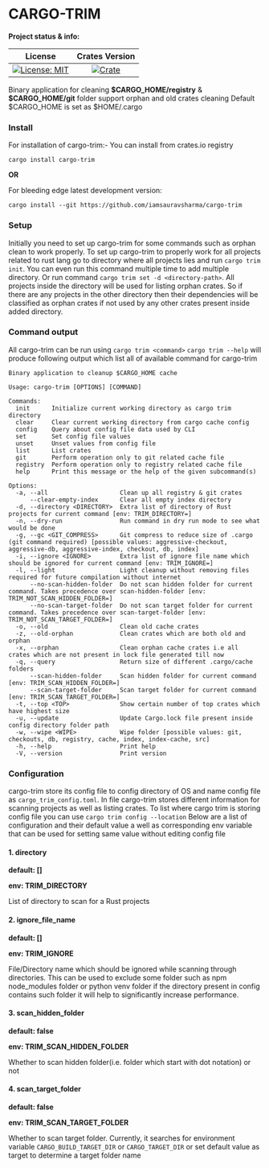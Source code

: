 # CARGO-TRIM

**Project status & info:**

|                    License                     |              Crates Version               |
| :--------------------------------------------: | :---------------------------------------: |
| [![License: MIT][license_badge]][license_link] | [![Crate][cratesio_badge]][cratesio_link] |

Binary application for cleaning **\$CARGO_HOME/registry** & **\$CARGO_HOME/git** folder support orphan and old crates cleaning
Default \$CARGO_HOME is set as \$HOME/.cargo

### Install

For installation of cargo-trim:-
You can install from crates.io registry

```
cargo install cargo-trim
```

**OR**

For bleeding edge latest development version:

```
cargo install --git https://github.com/iamsauravsharma/cargo-trim
```

### Setup

Initially you need to set up cargo-trim for some commands such as orphan clean to work properly.
To set up cargo-trim to properly work for all projects related to rust lang go to directory where all projects lies and run
`cargo trim init`. You can even run this command multiple time to add multiple directory.
Or run command `cargo trim set -d <directory-path>`. All projects inside the directory will be used for listing orphan crates. So
if there are any projects in the other directory then their dependencies will be classified as orphan crates if not used by any
other crates present inside added directory.

### Command output

All cargo-trim can be run using `cargo trim <command>`
`cargo trim --help` will produce following output which list all of available command for cargo-trim

```
Binary application to cleanup $CARGO_HOME cache

Usage: cargo-trim [OPTIONS] [COMMAND]

Commands:
  init      Initialize current working directory as cargo trim directory
  clear     Clear current working directory from cargo cache config
  config    Query about config file data used by CLI
  set       Set config file values
  unset     Unset values from config file
  list      List crates
  git       Perform operation only to git related cache file
  registry  Perform operation only to registry related cache file
  help      Print this message or the help of the given subcommand(s)

Options:
  -a, --all                    Clean up all registry & git crates
      --clear-empty-index      Clear all empty index directory
  -d, --directory <DIRECTORY>  Extra list of directory of Rust projects for current command [env: TRIM_DIRECTORY=]
  -n, --dry-run                Run command in dry run mode to see what would be done
  -g, --gc <GIT_COMPRESS>      Git compress to reduce size of .cargo (git command required) [possible values: aggressive-checkout, aggressive-db, aggressive-index, checkout, db, index]
  -i, --ignore <IGNORE>        Extra list of ignore file name which should be ignored for current command [env: TRIM_IGNORE=]
  -l, --light                  Light cleanup without removing files required for future compilation without internet
      --no-scan-hidden-folder  Do not scan hidden folder for current command. Takes precedence over scan-hidden-folder [env: TRIM_NOT_SCAN_HIDDEN_FOLDER=]
      --no-scan-target-folder  Do not scan target folder for current command. Takes precedence over scan-target-folder [env: TRIM_NOT_SCAN_TARGET_FOLDER=]
  -o, --old                    Clean old cache crates
  -z, --old-orphan             Clean crates which are both old and orphan
  -x, --orphan                 Clean orphan cache crates i.e all crates which are not present in lock file generated till now
  -q, --query                  Return size of different .cargo/cache folders
      --scan-hidden-folder     Scan hidden folder for current command [env: TRIM_SCAN_HIDDEN_FOLDER=]
      --scan-target-folder     Scan target folder for current command [env: TRIM_SCAN_TARGET_FOLDER=]
  -t, --top <TOP>              Show certain number of top crates which have highest size
  -u, --update                 Update Cargo.lock file present inside config directory folder path
  -w, --wipe <WIPE>            Wipe folder [possible values: git, checkouts, db, registry, cache, index, index-cache, src]
  -h, --help                   Print help
  -V, --version                Print version
```

### Configuration

cargo-trim store its config file to config directory of OS and name config file as `cargo_trim_config.toml`.
In file cargo-trim stores different information for scanning projects as well as listing crates.
To list where cargo trim is storing config file you can use `cargo trim config --location`
Below are a list of configuration and their default value a well as corresponding env variable that can be used for setting
same value without editing config file

#### 1. directory

**default: []**

**env: TRIM_DIRECTORY**

List of directory to scan for a Rust projects

#### 2. **ignore_file_name**

**default: []**

**env: TRIM_IGNORE**

File/Directory name which should be ignored while scanning through directories. This can be used to exclude some folder
such as npm node_modules folder or python venv folder if the directory present in config contains such folder it will help
to significantly increase performance.

#### 3. **scan_hidden_folder**

**default: false**

**env: TRIM_SCAN_HIDDEN_FOLDER**

Whether to scan hidden folder(i.e. folder which start with dot notation) or not

#### 4. **scan_target_folder**

**default: false**

**env: TRIM_SCAN_TARGET_FOLDER**

Whether to scan target folder. Currently, it searches for environment variable `CARGO_BUILD_TARGET_DIR` or `CARGO_TARGET_DIR`
or set default value as target to determine a target folder name

[license_badge]: https://img.shields.io/github/license/iamsauravsharma/cargo-trim.svg?style=for-the-badge
[license_link]: LICENSE
[cratesio_badge]: https://img.shields.io/crates/v/cargo-trim.svg?style=for-the-badge
[cratesio_link]: https://crates.io/crates/cargo-trim
